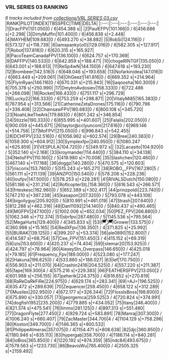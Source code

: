 ### VRL SERIES 03 RANKING
*6 tracks included from [collections/VRL SERIES 03.csv](/collections/VRL%20SERIES%2003.csv)*
|RANK|PILOT|INDEX|TBSSPEC|TIME|DELTA|
|:---:|:---|:---:|:---:|:---:|---:|
|1|DracFPV|101.050|0 / 6|454.388 s||
|2|PaulEFPV|101.166|0 / 6|456.686 s|+2.298|
|3|DirtyMuffin|101.400|0 / 6|456.836 s|+2.448|
|4|MAYHEM|109.683|0 / 6|493.270 s|+38.882|
|5|RobSi|124.116|0 / 6|573.127 s|+118.739|
|6|iamspanky{o0}|129.016|0 / 6|582.305 s|+127.917|
|7|Robot|137.816|0 / 6|620.315 s|+165.927|
|8|PacoTeamCanadaFPV|136.100|0 / 6|624.757 s|+170.369|
|9|DAFFPV|140.533|0 / 6|642.859 s|+188.471|
|10|chogeRINTGF|135.050|0 / 6|643.001 s|+188.613|
|11|ReSp4wN|144.150|6 / 6|647.618 s|+193.230|
|12|Brombeer|142.516|5 / 6|648.046 s|+193.658|
|13|Nofarkinidea|147.016|0 / 6|663.449 s|+209.061|
|14|OhGeez!|141.816|0 / 6|669.352 s|+214.964|
|15|FlyinRyan|146.116|0 / 6|670.331 s|+215.943|
|16|Saqoosha|160.300|6 / 6|705.378 s|+250.990|
|17|DmytroAvdosiev|158.333|0 / 6|722.486 s|+268.098|
|18|Rocket|166.433|0 / 6|751.117 s|+296.729|
|19|Lucky22|166.333|0 / 6|753.259 s|+298.871|
|20|VitalyMi85|165.383|0 / 6|767.954 s|+313.566|
|21|CatherineZetaDrones|175.116|0 / 6|790.796 s|+336.408|
|22|ChainsawFPV|180.683|0 / 6|800.108 s|+345.720|
|23|NoahLikeTheArk|179.883|0 / 6|801.242 s|+346.854|
|24|Stizzle|190.333|0 / 6|855.995 s|+401.607|
|25|Falalis|202.050|0 / 6|900.059 s|+445.671|
|26|taylor@cclyuncom|217.616|0 / 6|969.146 s|+514.758|
|27|MoFPV!|215.050|0 / 6|996.843 s|+542.455|
|28|DCHFPV|232.516|0 / 6|1056.962 s|+602.574|
|29|Bree|240.383|0 / 6|1059.300 s|+604.912|
|30|Symplexfpv|240.950|0 / 6|1080.247 s|+625.859|
|31|VESPULA|104.720|0 / 5|349.972 s||
|32|Lacasito|104.920|0 / 5|352.140 s|+2.168|
|33|kroymander|114.440|0 / 5|384.110 s|+34.138|
|34|NelisFPV|110.160|2 / 5|419.980 s|+70.008|
|35|Slashchev|120.460|0 / 5|467.140 s|+117.168|
|36|doggz|140.280|0 / 5|470.575 s|+120.603|
|37|riscorix|153.780|0 / 5|515.243 s|+165.271|
|38|ROBO__FPV|167.280|5 / 5|561.111 s|+211.139|
|39|ANZPO|150.540|0 / 5|578.208 s|+228.236|
|40|loufpv|147.500|0 / 5|578.253 s|+228.281|
|41|RIVALSDutch|150.080|0 / 5|581.186 s|+231.214|
|42|RoflcopterStL|158.360|0 / 5|616.543 s|+266.571|
|43|frteskesc|162.960|0 / 5|652.389 s|+302.417|
|44|prinzpoldi|223.740|0 / 5|747.210 s|+397.238|
|45|kasapon|207.320|0 / 5|793.078 s|+443.106|
|46|bigoilyguy|205.920|0 / 5|810.991 s|+461.019|
|47|Strash|207.640|0 / 5|812.288 s|+462.316|
|48|Dan11092|214.140|0 / 5|840.437 s|+490.465|
|49|MGFPV|247.100|0 / 5|1002.006 s|+652.034|
|50|PEZ_FPV|266.880|0 / 5|1062.346 s|+712.374|
|51|sbrfpv|287.480|0 / 5|1145.536 s|+795.564|
|52|MegaHurts|129.400|0 / 4|345.833 s||
|53|(͡▀̿̿ ͜ʖ͡▀̿̿)Grower|133.575|0 / 4|360.998 s|+15.165|
|54|RedXFpv|136.350|1 / 4|371.825 s|+25.992|
|55|BURAK|139.125|0 / 4|399.207 s|+53.374|
|56|ale0890|152.800|1 / 4|414.587 s|+68.754|
|57|Cee_FPV|151.450|3 / 4|415.152 s|+69.319|
|58|izis|153.600|0 / 4|420.237 s|+74.404|
|59|Estemar20|153.925|0 / 4|424.797 s|+78.964|
|60|AlexeyStn_Overpass|146.650|0 / 4|425.018 s|+79.185|
|61|Frequency_Fpv|189.000|0 / 4|523.080 s|+177.247|
|62|Hakuna|196.625|0 / 4|533.860 s|+188.027|
|63|lef|170.750|0 / 4|556.903 s|+211.070|
|64|Crashin2416|204.525|0 / 4|557.220 s|+211.387|
|65|fape|169.300|4 / 4|575.216 s|+229.383|
|66|FEATHERSFPV|213.050|2 / 4|601.988 s|+256.155|
|67|peherik|224.375|0 / 4|616.652 s|+270.819|
|68|RaReDaRkFiRe|224.975|0 / 4|629.174 s|+283.341|
|69|=AJ=|196.525|0 / 4|635.472 s|+289.639|
|70|Zequencer|259.450|0 / 4|658.122 s|+312.289|
|71|Musilex|202.950|0 / 4|672.177 s|+326.344|
|72|FlossIsBoss|198.600|0 / 4|675.890 s|+330.057|
|73|georgemca|259.525|3 / 4|720.824 s|+374.991|
|74|dogfish1952|235.200|0 / 4|779.885 s|+434.052|
|75|Itany|246.400|0 / 4|821.374 s|+475.541|
|76|limmo|281.125|0 / 4|897.313 s|+551.480|
|77|DragonFlyte|277.450|2 / 4|929.724 s|+583.891|
|78|Manraj|307.300|0 / 4|1006.240 s|+660.407|
|79|ZacMaster|344.700|4 / 4|1104.129 s|+758.296|
|80|Koston|349.700|0 / 4|1146.365 s|+800.532|
|81|PhilippeAlmeras|357.075|0 / 4|1154.471 s|+808.638|
|82|djc|360.850|0 / 4|1180.946 s|+835.113|
|83|hypergab|358.700|0 / 4|1186.114 s|+840.281|
|84|IoBios|365.850|0 / 4|1220.192 s|+874.359|
|85|ndc84|493.675|0 / 4|1579.563 s|+1233.730|
|86|BeavisWu|785.400|0 / 4|2505.325 s|+2159.492|
